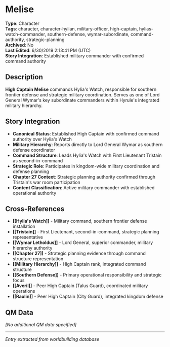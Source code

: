 # Melise

**Type**: Character  
**Tags**: character, character-hylian, military-officer, high-captain, hylias-watch-commander, southern-defense, wymar-subordinate, command-authority, strategic-planning  
**Archived**: No  
**Last Edited**: 6/30/2019 2:13:41 PM (UTC)  
**Story Integration**: Established military commander with confirmed command authority

## Description
**High Captain Melise** commands Hylia's Watch, responsible for southern frontier defense and strategic military coordination. Serves as one of Lord General Wymar's key subordinate commanders within Hyrule's integrated military hierarchy.

## Story Integration
- **Canonical Status**: Established High Captain with confirmed command authority over Hylia's Watch
- **Military Hierarchy**: Reports directly to Lord General Wymar as southern defense coordinator
- **Command Structure**: Leads Hylia's Watch with First Lieutenant Tristain as second-in-command
- **Strategic Role**: Participates in kingdom-wide military coordination and defense planning
- **Chapter 27 Context**: Strategic planning authority confirmed through Tristain's war room participation
- **Content Classification**: Active military commander with established operational authority

## Cross-References
- **[[Hylia's Watch]]** - Military command, southern frontier defense installation
- **[[Tristain]]** - First Lieutenant, second-in-command, strategic planning representative
- **[[Wymar Letholdus]]** - Lord General, superior commander, military hierarchy authority
- **[[Chapter 27]]** - Strategic planning evidence through command structure representation
- **[[Military Hierarchy]]** - High Captain rank, integrated command structure
- **[[Southern Defense]]** - Primary operational responsibility and strategic focus
- **[[Averil]]** - Peer High Captain (Talus Guard), coordinated military operations
- **[[Raolin]]** - Peer High Captain (City Guard), integrated kingdom defense

## QM Data
*[No additional QM data specified]*

---
*Entry extracted from worldbuilding database*

